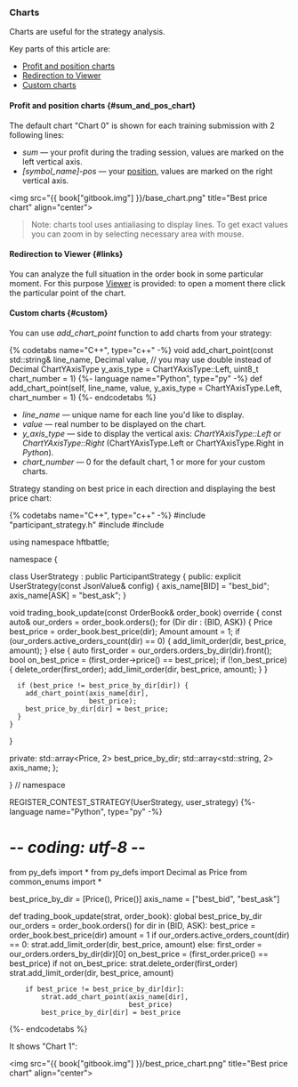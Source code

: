### Charts

Charts are useful for the strategy analysis.

Key parts of this article are:

- [Profit and position charts](#sum_and_pos_chart)
- [Redirection to Viewer](#links)
- [Custom charts](#custom)

#### Profit and position charts {#sum_and_pos_chart}

<!-- TODO(asalikhov): change Chart 0 to sth. else when changed in web system -->
The default chart "Chart 0" is shown for each training submission with 2 following lines:

- *sum* — your profit during the trading session, values are marked on the left vertical axis.
- *[symbol_name]-pos* — your [position](/terms.md#position), values are marked on the right vertical axis.

<img src="{{ book["gitbook.img"] }}/base_chart.png" title="Best price chart" align="center">

> Note: charts tool uses antialiasing to display lines.
> To get exact values you can zoom in by selecting necessary area with mouse.

#### Redirection to Viewer {#links}

You can analyze the full situation in the order book in some particular moment.
For this purpose [Viewer](viewer.md) is provided: to open a moment there click the particular point of the chart.

#### Custom charts {#custom}

You can use *add_chart_point* function to add charts from your strategy:

{% codetabs name="C++", type="c++" -%}
void add_chart_point(const std::string& line_name,
                     Decimal value,  // you may use double instead of Decimal
                     ChartYAxisType y_axis_type = ChartYAxisType::Left,
                     uint8_t chart_number = 1)
{%- language name="Python", type="py" -%}
def add_chart_point(self,
                    line_name,
                    value,
                    y_axis_type = ChartYAxisType.Left,
                    chart_number = 1)
{%- endcodetabs %}

- *line_name* — unique name for each line you'd like to display.
- *value* — real number to be displayed on the chart.
- *y_axis_type* — side to display the vertical axis: *ChartYAxisType::Left* or *ChartYAxisType::Right* (ChartYAxisType.Left or ChartYAxisType.Right in *Python*).
- *chart_number* — 0 for the default chart, 1 or more for your custom charts.

Strategy standing on best price in each direction and displaying the best price chart:

{% codetabs name="C++", type="c++" -%}
#include "participant_strategy.h"
#include <array>
#include <string>

using namespace hftbattle;

namespace {

class UserStrategy : public ParticipantStrategy {
public:
  explicit UserStrategy(const JsonValue& config) {
    axis_name[BID] = "best_bid";
    axis_name[ASK] = "best_ask";
  }

  void trading_book_update(const OrderBook& order_book) override {
    const auto& our_orders = order_book.orders();
    for (Dir dir : {BID, ASK}) {
      Price best_price = order_book.best_price(dir);
      Amount amount = 1;
      if (our_orders.active_orders_count(dir) == 0) {
        add_limit_order(dir, best_price, amount);
      } else {
        auto first_order = our_orders.orders_by_dir(dir).front();
        bool on_best_price = (first_order->price() == best_price);
        if (!on_best_price) {
          delete_order(first_order);
          add_limit_order(dir, best_price, amount);
        }
      }

      if (best_price != best_price_by_dir[dir]) {
        add_chart_point(axis_name[dir],
                        best_price);
        best_price_by_dir[dir] = best_price;
      }
    }
  }

private:
  std::array<Price, 2> best_price_by_dir;
  std::array<std::string, 2> axis_name;
};

}  // namespace

REGISTER_CONTEST_STRATEGY(UserStrategy, user_strategy)
{%- language name="Python", type="py" -%}
# -*- coding: utf-8 -*-

from py_defs import *
from py_defs import Decimal as Price
from common_enums import *

best_price_by_dir = [Price(), Price()]
axis_name = ["best_bid", "best_ask"]


def trading_book_update(strat, order_book):
    global best_price_by_dir
    our_orders = order_book.orders()
    for dir in (BID, ASK):
        best_price = order_book.best_price(dir)
        amount = 1
        if our_orders.active_orders_count(dir) == 0:
            strat.add_limit_order(dir, best_price, amount)
        else:
            first_order = our_orders.orders_by_dir(dir)[0]
            on_best_price = (first_order.price() == best_price)
            if not on_best_price:
                strat.delete_order(first_order)
                strat.add_limit_order(dir, best_price, amount)

        if best_price != best_price_by_dir[dir]:
            strat.add_chart_point(axis_name[dir],
                                  best_price)
            best_price_by_dir[dir] = best_price
{%- endcodetabs %}

It shows "Chart 1":

<img src="{{ book["gitbook.img"] }}/best_price_chart.png" title="Best price chart" align="center">
